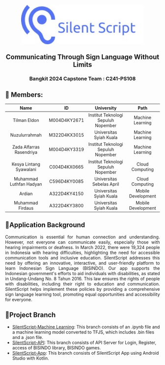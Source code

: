 <p align="center">
  <img align="center" width="400" src="img/logo.jpg" />
</p>
<h2 align="center">Communicating Through Sign Language Without Limits</h2>

<h3 align="center">Bangkit 2024 Capstone Team : C241-PS108</h3>


## 🙋‍ Members:

|           Name           |      ID      |              University             |        Path        |
|:------------------------:|:------------:|:-----------------------------------:|:------------------:|
| Tilman Eldon             | M004D4KY2671 | Institut Teknologi Sepuluh Nopember | Machine Learning   |
| Nuzulurrahmah            | M322D4KX3015 | Universitas Syiah Kuala             | Machine Learning   |
| Zada Alfarras Rasendriya | M004D4KY3319 | Institut Teknologi Sepuluh Nopember | Machine Learning   |
| Kesya Lintang Syawalani  | C004D4KX0665 | Institut Teknologi Sepuluh Nopember | Cloud Computing    |
| Muhammad Luthfan Hadyan  | C596D4KY0085 | Universitas Sebelas April           | Cloud Computing    |
| Ardian                   | A322D4KY4150 | Universitas Syiah Kuala             | Mobile Development |
| Muhammad Firdaus         | A322D4KY3800 | Universitas Syiah Kuala             | Mobile Development |

## 📱Application Background
<p align="justify">Communication is essential for human connection and understanding. However, not everyone can communicate easily, especially those with hearing impairments or deafness. In March 2022, there were 19,324 people in Indonesia with hearing difficulties, highlighting the need for accessible communication tools and inclusive education. SilentScript addresses this need by offering an innovative, interactive, and user-friendly platform to learn Indonesian Sign Language (BISINDO). Our app supports the Indonesian government's efforts to aid individuals with disabilities, as stated in Undang-Undang No. 8 Tahun 2016. This law ensures the rights of people with disabilities, including their right to education and communication. SilentScript helps implement these policies by providing a comprehensive sign language learning tool, promoting equal opportunities and accessibility for everyone. </p>

## 🌿Project Branch
- [SilentScript-Machine Learning](https://github.com/capstone-silent-script/C241-PS108/tree/Machine-Learning): This branch consists of an .ipynb file and a machine learning model converted to TFJS, which includes .bin files and a .json file.
- [SilentScript-API](https://github.com/capstone-silent-script/C241-PS108/tree/Cloud-Computing): This branch consists of API Server for Login, Register, access of BISINDO library, BISINDO games.
- [SilentScript-App](https://github.com/capstone-silent-script/C241-PS108/tree/Mobile-Development): This branch consists of SilentScript App using Android Studio with Kotlin. 
